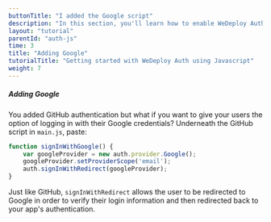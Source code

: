 ```yaml
---
buttonTitle: "I added the Google script"
description: "In this section, you'll learn how to enable WeDeploy Auth on your application."
layout: "tutorial"
parentId: "auth-js"
time: 3
title: "Adding Google"
tutorialTitle: "Getting started with WeDeploy Auth using Javascript"
weight: 7
---
```


##### Adding Google

You added GitHub authentication but what if you want to give your users the option of logging in with their Google credentials? Underneath the GitHub script in `main.js`, paste: 

```javascript
function signInWithGoogle() {
	var googleProvider = new auth.provider.Google();
	googleProvider.setProviderScope('email');
	auth.signInWithRedirect(googleProvider);
}
```

Just like GitHub, `signInWithRedirect` allows the user to be redirected to Google in order to verify their login information and then redirected back to your app's authentication.


      
